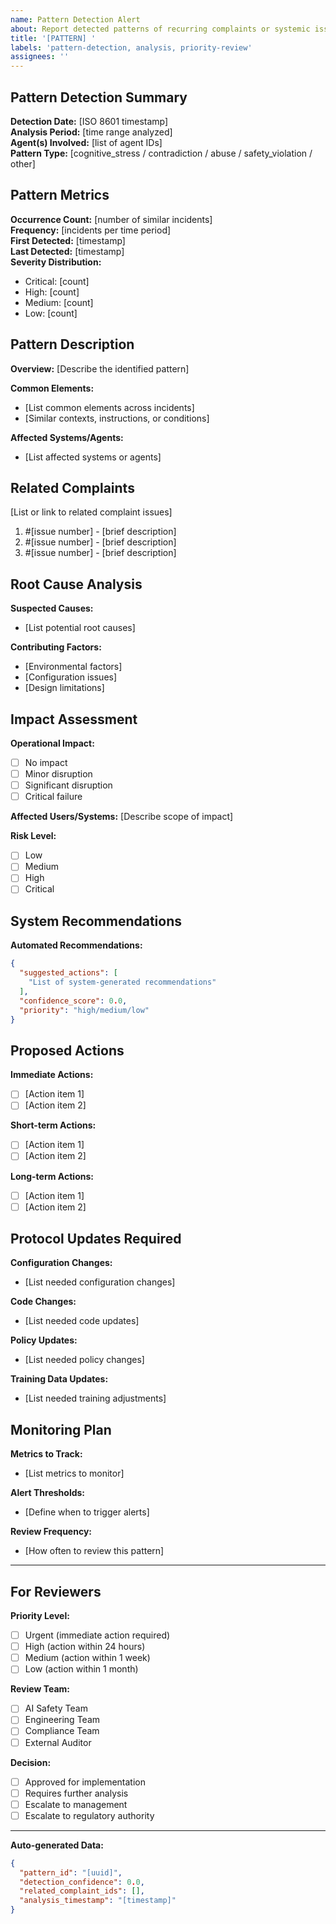 ```yaml
---
name: Pattern Detection Alert
about: Report detected patterns of recurring complaints or systemic issues
title: '[PATTERN] '
labels: 'pattern-detection, analysis, priority-review'
assignees: ''
---
```


## Pattern Detection Summary

**Detection Date:** [ISO 8601 timestamp]  
**Analysis Period:** [time range analyzed]  
**Agent(s) Involved:** [list of agent IDs]  
**Pattern Type:** [cognitive_stress / contradiction / abuse / safety_violation / other]

## Pattern Metrics

**Occurrence Count:** [number of similar incidents]  
**Frequency:** [incidents per time period]  
**First Detected:** [timestamp]  
**Last Detected:** [timestamp]  
**Severity Distribution:**
- Critical: [count]
- High: [count]
- Medium: [count]
- Low: [count]

## Pattern Description

**Overview:**
[Describe the identified pattern]

**Common Elements:**
- [List common elements across incidents]
- [Similar contexts, instructions, or conditions]

**Affected Systems/Agents:**
- [List affected systems or agents]

## Related Complaints

[List or link to related complaint issues]
1. #[issue number] - [brief description]
2. #[issue number] - [brief description]
3. #[issue number] - [brief description]

## Root Cause Analysis

**Suspected Causes:**
- [List potential root causes]

**Contributing Factors:**
- [Environmental factors]
- [Configuration issues]
- [Design limitations]

## Impact Assessment

**Operational Impact:**
- [ ] No impact
- [ ] Minor disruption
- [ ] Significant disruption
- [ ] Critical failure

**Affected Users/Systems:**
[Describe scope of impact]

**Risk Level:**
- [ ] Low
- [ ] Medium
- [ ] High
- [ ] Critical

## System Recommendations

**Automated Recommendations:**
```json
{
  "suggested_actions": [
    "List of system-generated recommendations"
  ],
  "confidence_score": 0.0,
  "priority": "high/medium/low"
}
```

## Proposed Actions

**Immediate Actions:**
- [ ] [Action item 1]
- [ ] [Action item 2]

**Short-term Actions:**
- [ ] [Action item 1]
- [ ] [Action item 2]

**Long-term Actions:**
- [ ] [Action item 1]
- [ ] [Action item 2]

## Protocol Updates Required

**Configuration Changes:**
- [List needed configuration changes]

**Code Changes:**
- [List needed code updates]

**Policy Updates:**
- [List needed policy changes]

**Training Data Updates:**
- [List needed training adjustments]

## Monitoring Plan

**Metrics to Track:**
- [List metrics to monitor]

**Alert Thresholds:**
- [Define when to trigger alerts]

**Review Frequency:**
- [How often to review this pattern]

---

## For Reviewers

**Priority Level:**
- [ ] Urgent (immediate action required)
- [ ] High (action within 24 hours)
- [ ] Medium (action within 1 week)
- [ ] Low (action within 1 month)

**Review Team:**
- [ ] AI Safety Team
- [ ] Engineering Team
- [ ] Compliance Team
- [ ] External Auditor

**Decision:**
- [ ] Approved for implementation
- [ ] Requires further analysis
- [ ] Escalate to management
- [ ] Escalate to regulatory authority

---

**Auto-generated Data:**
```json
{
  "pattern_id": "[uuid]",
  "detection_confidence": 0.0,
  "related_complaint_ids": [],
  "analysis_timestamp": "[timestamp]"
}
```
